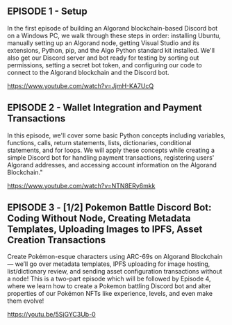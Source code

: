 ## EPISODE 1 - Setup

In the first episode of building an Algorand blockchain-based Discord bot on a Windows PC, we walk through these steps in order: installing Ubuntu, manually setting up an Algorand node, getting Visual Studio and its extensions, Python, pip, and the Algo Python standard kit installed. We'll also get our Discord server and bot ready for testing by sorting out permissions, setting a secret bot token, and configuring our code to connect to the Algorand blockchain and the Discord bot.

https://www.youtube.com/watch?v=JjmH-KA7UcQ


## EPISODE 2 - Wallet Integration and Payment Transactions

In this episode, we'll cover some basic Python concepts including variables, functions, calls, return statements, lists, dictionaries, conditional statements, and for loops. We will apply these concepts while creating a simple Discord bot for handling payment transactions, registering users' Algorand addresses, and accessing account information on the Algorand Blockchain."

https://www.youtube.com/watch?v=NTN8ERy6mkk

## EPISODE 3 - [1/2] Pokemon Battle Discord Bot: Coding Without Node, Creating Metadata Templates, Uploading Images to IPFS, Asset Creation Transactions

Create Pokémon-esque characters using ARC-69s on Algorand Blockchain— we’ll go over metadata templates, IPFS uploading for image hosting, list/dictionary review, and sending asset configuration transactions without a node! This is a two-part episode which will be followed by Episode 4, where we learn how to create a Pokemon battling Discord bot and alter properties of our Pokémon NFTs like experience, levels, and even make them evolve!

https://youtu.be/5SjGYC3Ub-0
